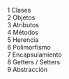 
1 Clases  
2 Objetos  
3 Atributos  
4 Métodos  
5 Herencia  
6 Polimorfismo  
7 Encapsulamiento  
8 Getters / Setters   
9 Abstracción  
 
